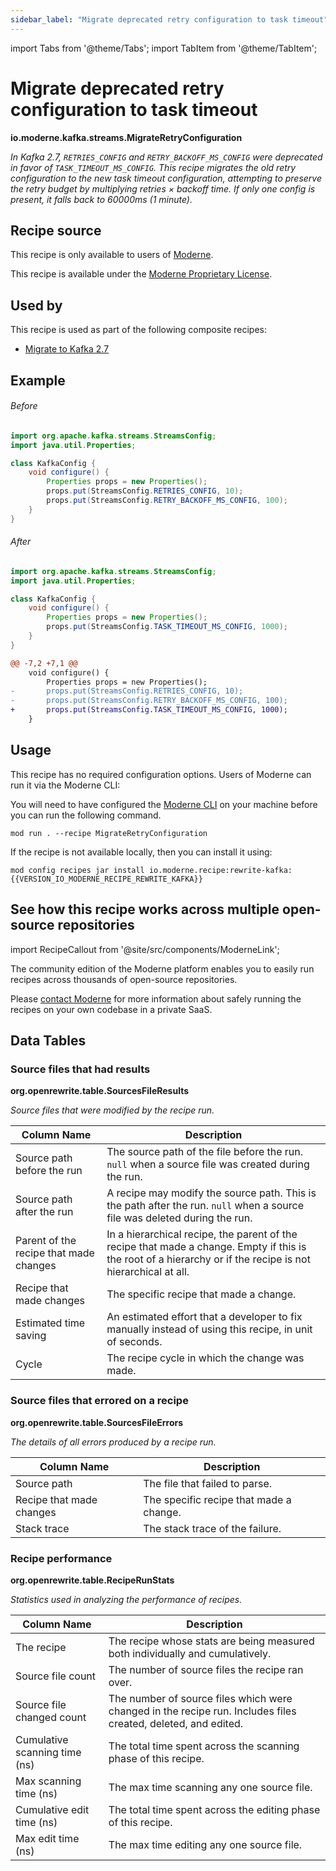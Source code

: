 ```yaml
---
sidebar_label: "Migrate deprecated retry configuration to task timeout"
---
```


import Tabs from '@theme/Tabs';
import TabItem from '@theme/TabItem';

# Migrate deprecated retry configuration to task timeout

**io.moderne.kafka.streams.MigrateRetryConfiguration**

_In Kafka 2.7, `RETRIES_CONFIG` and `RETRY_BACKOFF_MS_CONFIG` were deprecated in favor of `TASK_TIMEOUT_MS_CONFIG`. This recipe migrates the old retry configuration to the new task timeout configuration, attempting to preserve the retry budget by multiplying retries × backoff time. If only one config is present, it falls back to 60000ms (1 minute)._

## Recipe source

This recipe is only available to users of [Moderne](https://docs.moderne.io/).


This recipe is available under the [Moderne Proprietary License](https://docs.moderne.io/licensing/overview).


## Used by

This recipe is used as part of the following composite recipes:

* [Migrate to Kafka 2.7](/recipes/kafka/migratetokafka27.md)

## Example


<Tabs groupId="beforeAfter">
<TabItem value="java" label="java">


###### Before
```java
import org.apache.kafka.streams.StreamsConfig;
import java.util.Properties;

class KafkaConfig {
    void configure() {
        Properties props = new Properties();
        props.put(StreamsConfig.RETRIES_CONFIG, 10);
        props.put(StreamsConfig.RETRY_BACKOFF_MS_CONFIG, 100);
    }
}
```

###### After
```java
import org.apache.kafka.streams.StreamsConfig;
import java.util.Properties;

class KafkaConfig {
    void configure() {
        Properties props = new Properties();
        props.put(StreamsConfig.TASK_TIMEOUT_MS_CONFIG, 1000);
    }
}
```

</TabItem>
<TabItem value="diff" label="Diff" >

```diff
@@ -7,2 +7,1 @@
    void configure() {
        Properties props = new Properties();
-       props.put(StreamsConfig.RETRIES_CONFIG, 10);
-       props.put(StreamsConfig.RETRY_BACKOFF_MS_CONFIG, 100);
+       props.put(StreamsConfig.TASK_TIMEOUT_MS_CONFIG, 1000);
    }
```
</TabItem>
</Tabs>


## Usage

This recipe has no required configuration options. Users of Moderne can run it via the Moderne CLI:
<Tabs groupId="projectType">


<TabItem value="moderne-cli" label="Moderne CLI">

You will need to have configured the [Moderne CLI](https://docs.moderne.io/user-documentation/moderne-cli/getting-started/cli-intro) on your machine before you can run the following command.

```shell title="shell"
mod run . --recipe MigrateRetryConfiguration
```

If the recipe is not available locally, then you can install it using:
```shell
mod config recipes jar install io.moderne.recipe:rewrite-kafka:{{VERSION_IO_MODERNE_RECIPE_REWRITE_KAFKA}}
```
</TabItem>
</Tabs>

## See how this recipe works across multiple open-source repositories

import RecipeCallout from '@site/src/components/ModerneLink';

<RecipeCallout link="https://app.moderne.io/recipes/io.moderne.kafka.streams.MigrateRetryConfiguration" />

The community edition of the Moderne platform enables you to easily run recipes across thousands of open-source repositories.

Please [contact Moderne](https://moderne.io/product) for more information about safely running the recipes on your own codebase in a private SaaS.
## Data Tables

<Tabs groupId="data-tables">
<TabItem value="org.openrewrite.table.SourcesFileResults" label="SourcesFileResults">

### Source files that had results
**org.openrewrite.table.SourcesFileResults**

_Source files that were modified by the recipe run._

| Column Name | Description |
| ----------- | ----------- |
| Source path before the run | The source path of the file before the run. `null` when a source file was created during the run. |
| Source path after the run | A recipe may modify the source path. This is the path after the run. `null` when a source file was deleted during the run. |
| Parent of the recipe that made changes | In a hierarchical recipe, the parent of the recipe that made a change. Empty if this is the root of a hierarchy or if the recipe is not hierarchical at all. |
| Recipe that made changes | The specific recipe that made a change. |
| Estimated time saving | An estimated effort that a developer to fix manually instead of using this recipe, in unit of seconds. |
| Cycle | The recipe cycle in which the change was made. |

</TabItem>

<TabItem value="org.openrewrite.table.SourcesFileErrors" label="SourcesFileErrors">

### Source files that errored on a recipe
**org.openrewrite.table.SourcesFileErrors**

_The details of all errors produced by a recipe run._

| Column Name | Description |
| ----------- | ----------- |
| Source path | The file that failed to parse. |
| Recipe that made changes | The specific recipe that made a change. |
| Stack trace | The stack trace of the failure. |

</TabItem>

<TabItem value="org.openrewrite.table.RecipeRunStats" label="RecipeRunStats">

### Recipe performance
**org.openrewrite.table.RecipeRunStats**

_Statistics used in analyzing the performance of recipes._

| Column Name | Description |
| ----------- | ----------- |
| The recipe | The recipe whose stats are being measured both individually and cumulatively. |
| Source file count | The number of source files the recipe ran over. |
| Source file changed count | The number of source files which were changed in the recipe run. Includes files created, deleted, and edited. |
| Cumulative scanning time (ns) | The total time spent across the scanning phase of this recipe. |
| Max scanning time (ns) | The max time scanning any one source file. |
| Cumulative edit time (ns) | The total time spent across the editing phase of this recipe. |
| Max edit time (ns) | The max time editing any one source file. |

</TabItem>

</Tabs>
